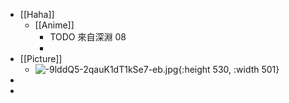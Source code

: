 - [[Haha]]
	- [[Anime]]
		- TODO 來自深淵 08
		-
- [[Picture]]
	- ![-9lddQ5-2qauK1dT1kSe7-eb.jpg](../assets/-9lddQ5-2qauK1dT1kSe7-eb_1660810099586_0.jpg){:height 530, :width 501}
-
-